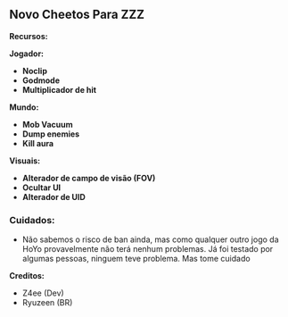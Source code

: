 ## Novo Cheetos Para ZZZ

**Recursos:**

**Jogador:**
- **Noclip**
- **Godmode**
- **Multiplicador de hit**

**Mundo:**
- **Mob Vacuum**
- **Dump enemies**
- **Kill aura**

**Visuais:**
- **Alterador de campo de visão (FOV)**
- **Ocultar UI**
- **Alterador de UID**

### Cuidados:

- Não sabemos o risco de ban ainda, mas como qualquer outro jogo da HoYo provavelmente não terá nenhum problemas. Já foi testado por algumas pessoas, ninguem teve problema. Mas tome cuidado


**Creditos:**
- Z4ee (Dev)
- Ryuzeen (BR)
